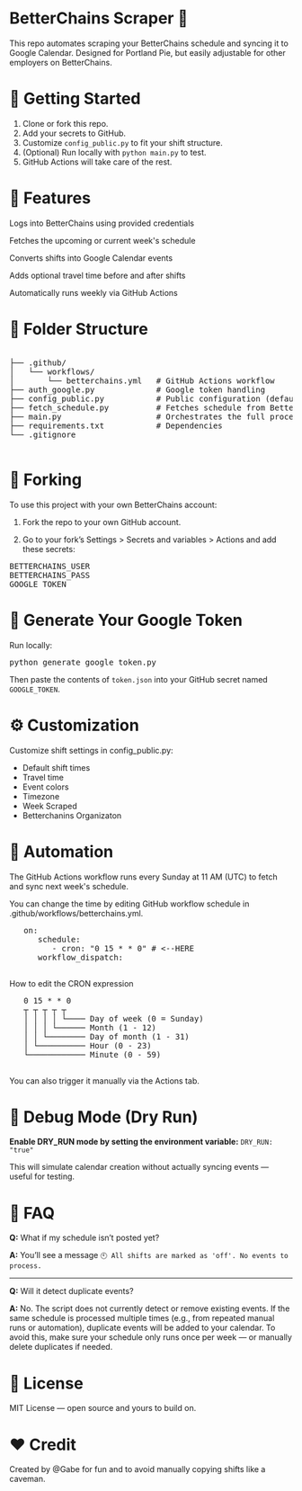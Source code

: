 # BetterChains Scraper 🧠

This repo automates scraping your BetterChains schedule and syncing it to Google Calendar. Designed for Portland Pie, but easily adjustable for other employers on BetterChains.

# 🚀 Getting Started

1. Clone or fork this repo.
2. Add your secrets to GitHub.
3. Customize `config_public.py` to fit your shift structure.
4. (Optional) Run locally with `python main.py` to test.
5. GitHub Actions will take care of the rest.

# 🧩 Features

Logs into BetterChains using provided credentials

Fetches the upcoming or current week's schedule

Converts shifts into Google Calendar events

Adds optional travel time before and after shifts

Automatically runs weekly via GitHub Actions

# 📁 Folder Structure

<pre lang="md">  
├── .github/  
│   └── workflows/  
│       └── betterchains.yml   # GitHub Actions workflow  
├── auth_google.py             # Google token handling  
├── config_public.py           # Public configuration (defaults, colors, labels)  
├── fetch_schedule.py          # Fetches schedule from BetterChains  
├── main.py                    # Orchestrates the full process  
├── requirements.txt           # Dependencies  
└── .gitignore
 </pre>

# 🍴 Forking

To use this project with your own BetterChains account:

1.  Fork the repo to your own GitHub account.

2.  Go to your fork’s Settings > Secrets and variables > Actions and add these secrets:
<pre lang="md">
BETTERCHAINS_USER
BETTERCHAINS_PASS
GOOGLE_TOKEN
</pre>

# 🔑 Generate Your Google Token

Run locally:

<pre lang = "nginx">
python generate_google_token.py
</pre>

Then paste the contents of `token.json` into your GitHub secret named `GOOGLE_TOKEN`.

# ⚙️ Customization

Customize shift settings in config_public.py:

- Default shift times
- Travel time
- Event colors
- Timezone
- Week Scraped
- Betterchanins Organizaton

# 🤖 Automation

The GitHub Actions workflow runs every Sunday at 11 AM (UTC) to fetch and sync next week's schedule.

You can change the time by editing GitHub workflow schedule in .github/workflows/betterchains.yml.

   <pre lang="yml">
   on:
      schedule:
         - cron: "0 15 * * 0" # <--HERE
      workflow_dispatch:
   </pre>

How to edit the CRON expression

   <pre lang="md">
   0 15 * * 0
   ┬ ┬ ┬ ┬ ┬
   │ │ │ │ └──── Day of week (0 = Sunday)
   │ │ │ └────── Month (1 - 12)
   │ │ └──────── Day of month (1 - 31)
   │ └────────── Hour (0 - 23)
   └──────────── Minute (0 - 59)
   </pre>

You can also trigger it manually via the Actions tab.

# 🧪 Debug Mode (Dry Run)

**Enable DRY_RUN mode by setting the environment variable:**
`DRY_RUN: "true"`

This will simulate calendar creation without actually syncing events — useful for testing.

# 🙋 FAQ

**Q:** What if my schedule isn’t posted yet?

**A:** You’ll see a message `🕙 All shifts are marked as 'off'. No events to process.`

---

**Q:** Will it detect duplicate events?

**A:** No. The script does not currently detect or remove existing events. If the same schedule is processed multiple times (e.g., from repeated manual runs or automation), duplicate events will be added to your calendar.
To avoid this, make sure your schedule only runs once per week — or manually delete duplicates if needed.

# 📜 License

MIT License — open source and yours to build on.

# ❤️ Credit

Created by @Gabe for fun and to avoid manually copying shifts like a caveman.
